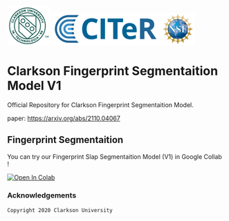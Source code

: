 ![Teaser image](./Clogo.png)
![Teaser image](./CITeR-logo.png)

# Clarkson Fingerprint Segmentaition Model V1

Official Repository for Clarkson Fingerprint Segmentaition Model.

paper: https://arxiv.org/abs/2110.04067


## Fingerprint Segmentaition

You can try our Fingerprint Slap Segmentaition Model (V1) in Google Collab ! 

[![Open In Colab](https://colab.research.google.com/assets/colab-badge.svg)](https://colab.research.google.com/github/keivanB/Clarkson_Finger_Gen/blob/main/Gen_Samples.ipynb)


### Acknowledgements


```sh
Copyright 2020 Clarkson University
```

